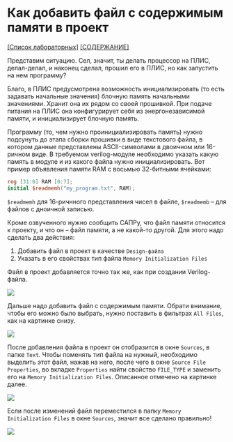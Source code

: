 # Как добавить файл с содержимым памяти в проект

[\[Список лабораторных\]](../Labs/README.md) [\[СОДЕРЖАНИЕ\]](../README.md)

Представим ситуацию. Сел, значит, ты делать процессор на ПЛИС, делал-делал, и наконец сделал, прошил его в ПЛИС, но как запустить на нем программу?

Благо, в ПЛИС предусмотрена возможность инициализировать (то есть задавать начальные значения) блочную память начальными значениями. Хранит она их рядом со своей прошивкой. При подаче питания на ПЛИС она конфигурирует себя из энергонезависимой памяти, и инициализирует блочную память.

Программу (то, чем нужно проинициализировать память) нужно подсунуть до этапа сборки прошивки в виде текстового файла, в котором данные представлены ASCII-символами в двоичном или 16-ричном виде. В требуемом verilog-модуле необходимо указать какую память в модуле и из какого файла нужно инициализировать. Вот пример объявления памяти RAM с восьмью 32-битными ячейками:

``` verilog
reg [31:0] RAM [0:7];
initial $readmemh("my_program.txt", RAM);
```

`$readmemh` для 16-ричнного представления чисел в файле, `$readmemb` – для файлов с дноичной записью.

Кроме озвученного нужно сообщить САПРу, что файл памяти относится к проекту, и что он – файл памяти, а не какой-то другой. Для этого надо сделать два действия:

1. Добавить файл в проект в качестве `Design-файла`
2. Указать в его свойствах тип файла `Memory Initialization Files`

Файл в проект добавляется точно так же, как при создании Verilog-файла.

![](../../technical/Other/Pic/how_to_mem_1.png)

Дальше надо добавить файл с содержимым памяти. Обрати внимание, чтобы его можно было выбрать, нужно поставить в фильтрах `All Files`, как на картинке снизу.

![](../../technical/Other/Pic/how_to_mem_2.png)

После добавления файла в проект он отобразится в окне `Sources`, в папке `Text`. Чтобы поменять тип файла на нужный, необходимо выделить этот файл, нажав на него, после чего в окне `Source File Properties`, во вкладке `Properties` найти свойство `FILE_TYPE` и заменить его на `Memory Initialization Files`. Описанное отмечено на картинке далее.

![](../../technical/Other/Pic/how_to_mem_3.png)

Если после изменений файл переместился в папку `Memory Initialization Files` в окне `Sources`, значит все сделано правильно!

![](../../technical/Other/Pic/how_to_mem_4.png)

